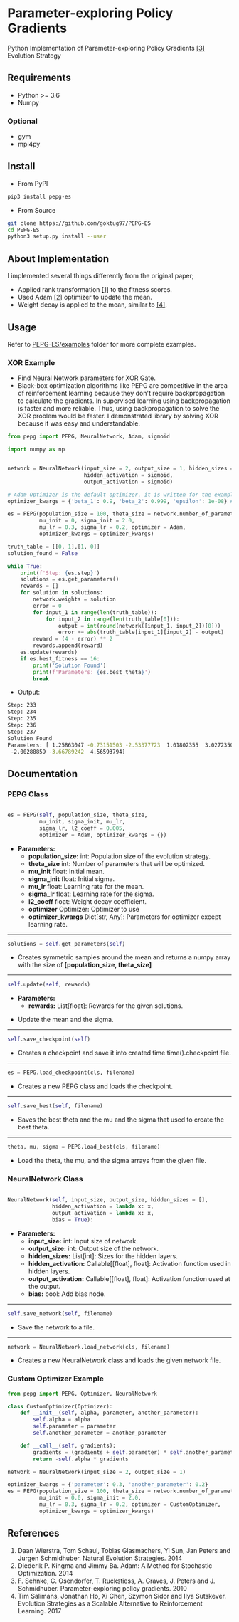 Parameter-exploring Policy Gradients
=======================================================

Python Implementation of Parameter-exploring Policy Gradients <a href="#sehnke2010">[3]</a> Evolution Strategy 

## Requirements
* Python >= 3.6
* Numpy

### Optional
* gym
* mpi4py

## Install

- From PyPI

``` bash
pip3 install pepg-es
```

- From Source

``` bash
git clone https://github.com/goktug97/PEPG-ES
cd PEPG-ES
python3 setup.py install --user
```

## About Implementation

I implemented several things differently from the original paper;

- Applied rank transformation <a href="#wierstra14a">[1]</a> to the fitness scores.
- Used Adam <a href="#kingma2014adam">[2]</a> optimizer to update the mean.
- Weight decay is applied to the mean, similar to <a href="#salimans2017evolution">[4]</a>.

## Usage

Refer to [PEPG-ES/examples](https://github.com/goktug97/PEPG-ES/blob/master/examples)
folder for more complete examples.

### XOR Example

* Find Neural Network parameters for XOR Gate. 
* Black-box optimization algorithms like PEPG are competitive in the
  area of reinforcement learning because they don't require
  backpropagation to calculate the gradients.  In supervised learning
  using backpropagation is faster and more reliable. Thus, using backpropagation
  to solve the XOR problem would be faster. I demonstrated library by solving XOR
  because it was easy and understandable.

``` python
from pepg import PEPG, NeuralNetwork, Adam, sigmoid

import numpy as np


network = NeuralNetwork(input_size = 2, output_size = 1, hidden_sizes = [2],
                        hidden_activation = sigmoid,
                        output_activation = sigmoid)

# Adam Optimizer is the default optimizer, it is written for the example
optimizer_kwargs = {'beta_1': 0.9, 'beta_2': 0.999, 'epsilon': 1e-08} # Adam Parameters

es = PEPG(population_size = 100, theta_size = network.number_of_parameters,
          mu_init = 0, sigma_init = 2.0,
          mu_lr = 0.3, sigma_lr = 0.2, optimizer = Adam,
          optimizer_kwargs = optimizer_kwargs)

truth_table = [[0, 1],[1, 0]]
solution_found = False

while True:
    print(f'Step: {es.step}')
    solutions = es.get_parameters()
    rewards = []
    for solution in solutions:
        network.weights = solution
        error = 0
        for input_1 in range(len(truth_table)):
            for input_2 in range(len(truth_table[0])):
                output = int(round(network([input_1, input_2])[0]))
                error += abs(truth_table[input_1][input_2] - output)
        reward = (4 - error) ** 2
        rewards.append(reward)
    es.update(rewards)
    if es.best_fitness == 16:
        print('Solution Found')
        print(f'Parameters: {es.best_theta}')
        break
```

* Output:

``` bash
Step: 233
Step: 234
Step: 235
Step: 236
Step: 237
Solution Found
Parameters: [ 1.25863047 -0.73151503 -2.53377723  1.01802355  3.02723507  1.23112726
 -2.00288859 -3.66789242  4.56593794]
```

## Documentation

### PEPG Class

``` python

es = PEPG(self, population_size, theta_size,
          mu_init, sigma_init, mu_lr,
          sigma_lr, l2_coeff = 0.005,
          optimizer = Adam, optimizer_kwargs = {})

```

* **Parameters:**
    - **population_size:** int: Population size of the evolution strategy.
    - **theta_size** int: Number of parameters that will be optimized.
    - **mu_init** float: Initial mean.
    - **sigma_init** float: Initial sigma.
    - **mu_lr** float: Learning rate for the mean.
    - **sigma_lr** float: Learning rate for the sigma.
    - **l2_coeff** float: Weight decay coefficient.
    - **optimizer** Optimizer: Optimizer to use
    - **optimizer_kwargs** Dict[str, Any]: Parameters for optimizer except learning rate.

___

``` python
solutions = self.get_parameters(self)
```

- Creates symmetric samples around the mean and returns a numpy array with the size of
**[population_size, theta_size]**

___

``` python
self.update(self, rewards)
```

* **Parameters:**
    - **rewards:** List[float]: Rewards for the given solutions.
    
- Update the mean and the sigma.

___

``` python
self.save_checkpoint(self)
```

- Creates a checkpoint and save it into created time.time().checkpoint file.

___

``` python
es = PEPG.load_checkpoint(cls, filename)
```

- Creates a new PEPG class and loads the checkpoint.
___

``` python
self.save_best(self, filename)
```

- Saves the best theta and the mu and the sigma that used to create the best theta.

___

``` python
theta, mu, sigma = PEPG.load_best(cls, filename)
```

- Load the theta, the mu, and the sigma arrays from the given file.

### NeuralNetwork Class

``` python

NeuralNetwork(self, input_size, output_size, hidden_sizes = [],
              hidden_activation = lambda x: x,
              output_activation = lambda x: x,
              bias = True):

```

* **Parameters:**
    - **input_size:** int: Input size of network.
    - **output_size:** int: Output size of the network.
    - **hidden_sizes:** List[int]: Sizes for the hidden layers.
    - **hidden_activation:** Callable[[float], float]: Activation function used in hidden layers.
    - **output_activation:** Callable[[float], float]: Activation function used at the output.
    - **bias:** bool: Add bias node.
___

``` python
self.save_network(self, filename)
```

- Save the network to a file.

___

``` python
network = NeuralNetwork.load_network(cls, filename)
```

- Creates a new NeuralNetwork class and loads the given network file.
    
### Custom Optimizer Example

``` python
from pepg import PEPG, Optimizer, NeuralNetwork

class CustomOptimizer(Optimizer):
    def __init__(self, alpha, parameter, another_parameter):
        self.alpha = alpha
        self.parameter = parameter
        self.another_parameter = another_parameter

    def __call__(self, gradients):
        gradients = (gradients + self.parameter) * self.another_parameter
        return -self.alpha * gradients

network = NeuralNetwork(input_size = 2, output_size = 1)

optimizer_kwargs = {'parameter': 0.3, 'another_parameter': 0.2}
es = PEPG(population_size = 100, theta_size = network.number_of_parameters,
          mu_init = 0.0, sigma_init = 2.0,
          mu_lr = 0.3, sigma_lr = 0.2, optimizer = CustomOptimizer,
          optimizer_kwargs = optimizer_kwargs)
```

## References
1. <a id="wierstra14a"></a>Daan Wierstra, Tom Schaul, Tobias Glasmachers, Yi Sun, Jan Peters and Jurgen Schmidhuber. Natural Evolution Strategies. 2014
2. <a id="kingma2014adam"></a>Diederik P. Kingma and Jimmy Ba. Adam: A Method for Stochastic Optimization. 2014
3. <a id="sehnke2010"></a>F. Sehnke, C. Osendorfer, T. Ruckstiess, A. Graves, J. Peters and J. Schmidhuber. Parameter-exploring policy gradients. 2010
4. <a id="salimans2017evolution"></a>Tim Salimans, Jonathan Ho, Xi Chen, Szymon Sidor and Ilya Sutskever. Evolution Strategies as a Scalable Alternative to Reinforcement Learning. 2017
